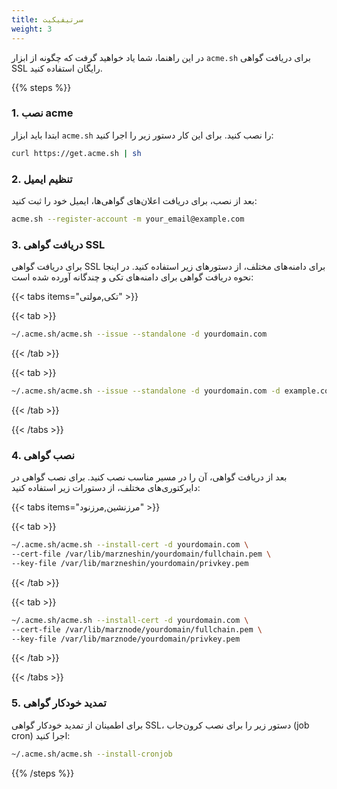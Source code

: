 ```yaml
---
title: سرتیفیکیت  
weight: 3  
---
```


در این راهنما، شما یاد خواهید گرفت که چگونه از ابزار `acme.sh` برای دریافت گواهی SSL رایگان استفاده کنید.

{{% steps %}}

### 1. نصب acme

ابتدا باید ابزار `acme.sh` را نصب کنید. برای این کار دستور زیر را اجرا کنید:

```bash
curl https://get.acme.sh | sh
```

### 2. تنظیم ایمیل

بعد از نصب، برای دریافت اعلان‌های گواهی‌ها، ایمیل خود را ثبت کنید:

```bash
acme.sh --register-account -m your_email@example.com
```

### 3. دریافت گواهی SSL

برای دریافت گواهی SSL برای دامنه‌های مختلف، از دستورهای زیر استفاده کنید. در اینجا نحوه دریافت گواهی برای دامنه‌های تکی و چندگانه آورده شده است:

{{< tabs items="تکی,مولتی" >}}

{{< tab >}}  
```bash
~/.acme.sh/acme.sh --issue --standalone -d yourdomain.com
```
{{< /tab >}}  

{{< tab >}}  
```bash
~/.acme.sh/acme.sh --issue --standalone -d yourdomain.com -d example.com
```
{{< /tab >}}  

{{< /tabs >}}

### 4. نصب گواهی

بعد از دریافت گواهی، آن را در مسیر مناسب نصب کنید. برای نصب گواهی در دایرکتوری‌های مختلف، از دستورات زیر استفاده کنید:

{{< tabs items="مرزنشین,مرزنود" >}}

{{< tab >}}  
```bash
~/.acme.sh/acme.sh --install-cert -d yourdomain.com \
--cert-file /var/lib/marzneshin/yourdomain/fullchain.pem \
--key-file /var/lib/marzneshin/yourdomain/privkey.pem
```
{{< /tab >}}  

{{< tab >}}  
```bash
~/.acme.sh/acme.sh --install-cert -d yourdomain.com \
--cert-file /var/lib/marznode/yourdomain/fullchain.pem \
--key-file /var/lib/marznode/yourdomain/privkey.pem
```
{{< /tab >}}  

{{< /tabs >}}

### 5. تمدید خودکار گواهی

برای اطمینان از تمدید خودکار گواهی SSL، دستور زیر را برای نصب کرون‌جاب (job cron) اجرا کنید:

```bash
~/.acme.sh/acme.sh --install-cronjob
```

{{% /steps %}}